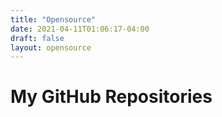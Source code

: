 ```yaml
---
title: "Opensource"
date: 2021-04-11T01:06:17-04:00
draft: false
layout: opensource
---
```


# My GitHub Repositories